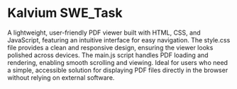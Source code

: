 # Kalvium SWE_Task 

A lightweight, user-friendly PDF viewer built with HTML, CSS, and JavaScript, featuring an intuitive interface for easy navigation. The style.css file provides a clean and responsive design, ensuring the viewer looks polished across devices. The main.js script handles PDF loading and rendering, enabling smooth scrolling and viewing. Ideal for users who need a simple, accessible solution for displaying PDF files directly in the browser without relying on external software.
